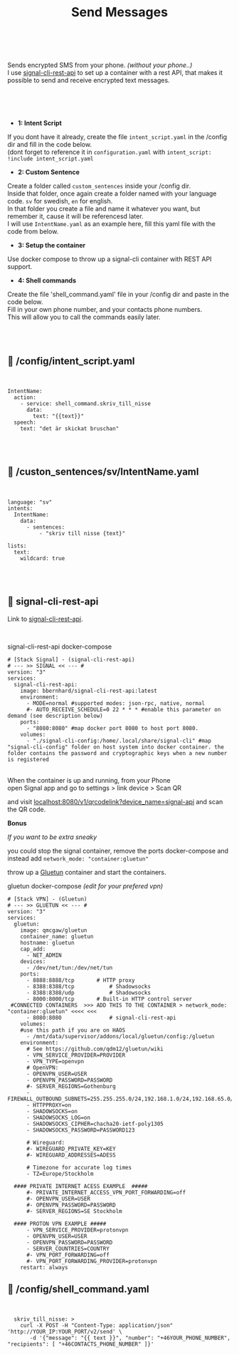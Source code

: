 
<h1 align="center">
<br>

Send Messages

</h1><br>
<br><br>

Sends encrypted SMS from your phone. _(without your phone..)_   
I use [signal-cli-rest-api](https://github.com/bbernhard/signal-cli-rest-api) to set up a container with a rest API, that makes it possible to send and receive encrypted text messages.  

<br><br><br>


- **1: Intent Script** <br>

If you dont have it already, create the file `intent_script.yaml` in the /config dir and fill in the code below.<br>
(dont forget to reference it in `configuration.yaml` with `intent_script: !include intent_script.yaml`<br> 

- **2: Custom Sentence** <br>

Create a folder called `custom_sentences` inside your /config dir.<br>
Inside that folder, once again create a folder named with your language code. `sv` for swedish, `en` for english.<br>
In that folder you create a file and name it whatever you want, but remember it, cause it will be referencesd later.<br>
I will use `IntentName.yaml` as an example here, fill this yaml file with the code from below. <br>


- **3: Setup the container** <br>

Use docker compose to throw up a signal-cli container with REST API support.  

- **4: Shell commands** <br>

Create the file 'shell_command.yaml' file in your /config dir and paste in the code below.  
Fill in your own phone number, and your contacts phone numbers.  
This will allow you to call the commands easily later.

<br><br>




## 🦆 /config/intent_script.yaml <br>


<br>


```
IntentName:
  action:
    - service: shell_command.skriv_till_nisse
      data: 
        text: "{{text}}"
  speech:
    text: "det är skickat bruschan"
```

<br><br>


## 🦆 /custon_sentences/sv/IntentName.yaml <br>


<br>

```
language: "sv"
intents:
  IntentName:
    data:
      - sentences:
          - "skriv till nisse {text}"
                    
lists:
  text:
    wildcard: true
```

<br><br>


## 🦆 signal-cli-rest-api <br>

Link to [signal-cli-rest-api](https://github.com/bbernhard/signal-cli-rest-api).  

<br>

signal-cli-rest-api  docker-compose

```
# [Stack Signal] - (signal-cli-rest-api)
# --- >> SIGNAL << --- #
version: "3"
services:
  signal-cli-rest-api:
    image: bbernhard/signal-cli-rest-api:latest
    environment:
      - MODE=normal #supported modes: json-rpc, native, normal
      #- AUTO_RECEIVE_SCHEDULE=0 22 * * * #enable this parameter on demand (see description below)
    ports:
      - "8080:8080" #map docker port 8080 to host port 8080.
    volumes:
      - "./signal-cli-config:/home/.local/share/signal-cli" #map "signal-cli-config" folder on host system into docker container. the folder contains the password and cryptographic keys when a new number is registered
```

<br>
When the container is up and running, from your Phone <br>
open Signal app and go to settings > link device > Scan QR <br>

and visit [localhost:8080/v1/qrcodelink?device_name=signal-api](http://localhost:8080/v1/qrcodelink?device_name=signal-api) and scan the QR code. <br>
  
__Bonus__ <br>


_If you want to be extra sneaky_ <br>

you could stop the signal container, remove the ports docker-compose and instead add `network_mode: "container:gluetun"` <br>

throw up a [Gluetun](https://github.com/qdm12/gluetun) container and start the containers.  

gluetun docker-compose _(edit for your prefered vpn)_

```
# [Stack VPN] - (Gluetun)
# --- >> GLUETUN << --- #
version: "3"
services:
  gluetun:
    image: qmcgaw/gluetun
    container_name: gluetun
    hostname: gluetun
    cap_add:
      - NET_ADMIN
    devices:
      - /dev/net/tun:/dev/net/tun
    ports:
      - 8888:8888/tcp  		# HTTP proxy
      - 8388:8388/tcp        	# Shadowsocks
      - 8388:8388/udp  	        # Shadowsocks
      - 8000:8000/tcp  		# Built-in HTTP control server
 #CONNECTED CONTAINERS  >>> ADD THIS TO THE CONTAINER > network_mode: "container:gluetun" <<<< <<<
      - 8080:8080               # signal-cli-rest-api
    volumes:
    #use this path if you are on HAOS
      - /mnt/data/supervisor/addons/local/gluetun/config:/gluetun
    environment:
      # See https://github.com/qdm12/gluetun/wiki
      - VPN_SERVICE_PROVIDER=PROVIDER
      - VPN_TYPE=openvpn
      # OpenVPN:
      - OPENVPN_USER=USER
      - OPENVPN_PASSWORD=PASSWORD
      #- SERVER_REGIONS=Gothenburg
      - FIREWALL_OUTBOUND_SUBNETS=255.255.255.0/24,192.168.1.0/24,192.168.65.0/24
      - HTTPPROXY=on
      - SHADOWSOCKS=on
      - SHADOWSOCKS_LOG=on
      - SHADOWSOCKS_CIPHER=chacha20-ietf-poly1305
      - SHADOWSOCKS_PASSWORD=PASSWORD123
      
      # Wireguard:
      #- WIREGUARD_PRIVATE_KEY=KEY
      #- WIREGUARD_ADDRESSES=ADESS
      
      # Timezone for accurate log times
      - TZ=Europe/Stockholm
      
  #### PRIVATE INTERNET ACESS EXAMPLE  #####  
      #- PRIVATE_INTERNET_ACCESS_VPN_PORT_FORWARDING=off
      #- OPENVPN_USER=USER
      #- OPENVPN_PASSWORD=PASSWORD
      #- SERVER_REGIONS=SE Stockholm
    
  #### PROTON VPN EXAMPLE #####  
      - VPN_SERVICE_PROVIDER=protonvpn
      - OPENVPN_USER=USER
      - OPENVPN_PASSWORD=PASSWORD
      - SERVER_COUNTRIES=COUNTRY
      #- VPN_PORT_FORWARDING=off
      #- VPN_PORT_FORWARDING_PROVIDER=protonvpn
    restart: always
```

## 🦆 /config/shell_command.yaml <br>


<br>


```
  skriv_till_nisse: >
    curl -X POST -H "Content-Type: application/json" 'http://YOUR_IP:YOUR_PORT/v2/send' \
       -d '{"message": "{{ text }}", "number": "+46YOUR_PHONE_NUMBER", "recipients": [ "+46CONTACTS_PHONE_NUMBER" ]}' 
```

<br><br>

